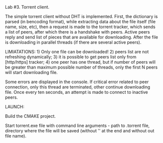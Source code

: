 Lab #3. Torrent client.

The simple torrent client without DHT is implemented. First, the dictionary is parsed (in bencoding format), while 
extracting data about the file itself (file name, size, etc), then a request is made to the torrent tracker, which sends a 
list of peers, after which there is a handshake with peers. Active peers reply and send list of pieces that are available for 
downloading. After the file is downloading in parallel threads (if there are several active peers). 

LIMIATATIONS: 1) Only one file can be downloaded! 2) peers list are not refreshing dynamically; 3) it is possible to get peers list 
only from [http/https] tracker; 4) one peer has one thread, but if number of peers will be greater than maximum possible 
number of threads, only the first N peers will start downloading file.

Some errors are displayed in the console. If critical error related to peer connection, only this thread are terminated, other continue
downloading file. Once every ten seconds, an attempt is made to connect to inactive peers.

LAUNCH:

Build the CMAKE project.

Start torrent.exe file with command line arguments - path to .torrent file, directory where the file will be saved (without '\' at
the end and without out file name).